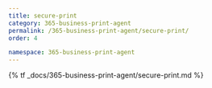 ```yaml
---
title: secure-print
category: 365-business-print-agent
permalink: /365-business-print-agent/secure-print/
order: 4

namespace: 365-business-print-agent
---
```


{% tf _docs/365-business-print-agent/secure-print.md %}